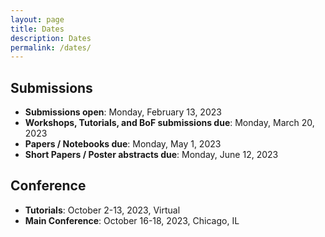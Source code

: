 ```yaml
---
layout: page
title: Dates
description: Dates
permalink: /dates/
---
```



## Submissions

- **Submissions open**: Monday, February 13, 2023
- **Workshops, Tutorials, and BoF submissions due**: Monday, March 20, 2023
- **Papers / Notebooks due**: Monday, May 1, 2023
- **Short Papers / Poster abstracts due**: Monday, June 12, 2023

## Conference

- **Tutorials**: October 2-13, 2023, Virtual
- **Main Conference**: October 16-18, 2023, Chicago, IL
